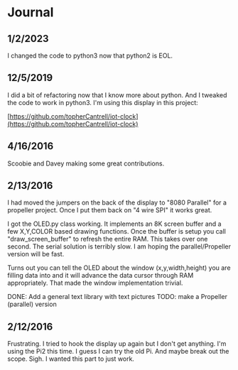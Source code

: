 # Journal

## 1/2/2023

I changed the code to python3 now that python2 is EOL.

## 12/5/2019

I did a bit of refactoring now that I know more about python. And I tweaked the code to
work in python3. I'm using this display in this project: 

[https://github.com/topherCantrell/iot-clock](https://github.com/topherCantrell/iot-clock)

## 4/16/2016

Scoobie and Davey making some great contributions.

## 2/13/2016

I had moved the jumpers on the back of the display to "8080 Parallel" for a propeller project. Once I put them back on "4 wire SPI" it works great.

I got the OLED.py class working. It implements an 8K screen buffer and a few X,Y,COLOR based drawing functions. Once the buffer is setup you call "draw_screen_buffer" to refresh the entire RAM. This takes over one second. The serial
solution is terribly slow. I am hoping the parallel/Propeller version will be fast.

Turns out you can tell the OLED about the window (x,y,width,height) you are filling data into and it will advance the data cursor through RAM appropriately. That made the window implementation trivial.

DONE: Add a general text library with text pictures
TODO: make a Propeller (parallel) version

## 2/12/2016

Frustrating. I tried to hook the display up again but I don't get anything. I'm using the Pi2 this time. I guess I can try the old Pi. And maybe break out the scope. Sigh. I wanted this part to just work.